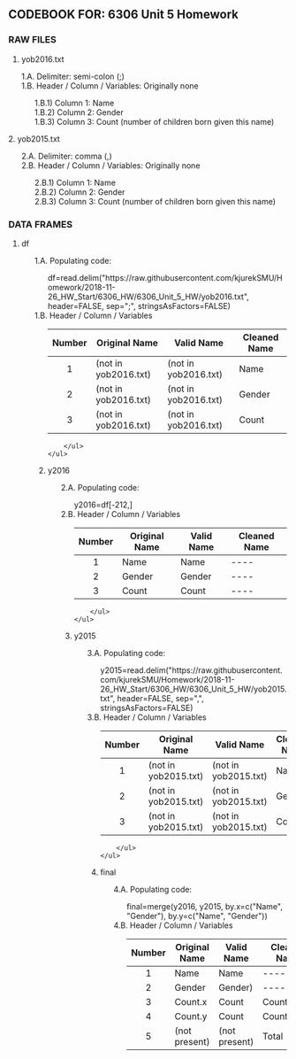 ## CODEBOOK FOR: 6306 Unit 5 Homework

### RAW FILES
1. yob2016.txt
<ul>
		1.A. Delimiter: semi-colon (;) <br />
		1.B. Header / Column / Variables: Originally none <br />
		<ul>
			1.B.1) Column 1: Name <br />
			1.B.2) Column 2: Gender <br />
			1.B.3) Column 3: Count (number of children born given this name) <br />
		</ul>
</ul>
2. yob2015.txt <br />
<ul>
		2.A. Delimiter: comma (,) <br />
		2.B. Header / Column / Variables: Originally none <br />
		<ul>
				2.B.1) Column 1: Name <br />
				2.B.2) Column 2: Gender <br />
				2.B.3) Column 3: Count (number of children born given this name) <br />
		</ul>
</ul>
  
### DATA FRAMES
1. df
<ul>
    <ul>
		1.A. Populating code:
        <ul>
            df=read.delim("https://raw.githubusercontent.com/kjurekSMU/Homework/2018-11-26_HW_Start/6306_HW/6306_Unit_5_HW/yob2016.txt", header=FALSE, sep=";", stringsAsFactors=FALSE)<br />
        </ul>
    1.B. Header / Column / Variables <br />
        <ul>

Number | Original Name | Valid Name | Cleaned Name
:-------: | --------| --------- | ------------------------- 
1 | (not in yob2016.txt) | (not in yob2016.txt) | Name
2 | (not in yob2016.txt) | (not in yob2016.txt) | Gender
3 | (not in yob2016.txt) | (not in yob2016.txt) | Count
        </ul>
    </ul>
</ul>

2. y2016
<ul>
    <ul>
		2.A. Populating code:
        <ul>
           y2016=df[-212,]<br />
        </ul>
    2.B. Header / Column / Variables <br />
        <ul>

Number | Original Name | Valid Name | Cleaned Name
:-------: | --------| --------- | ------------------------- 
1 | Name | Name | ----
2 | Gender | Gender | ----
3 | Count | Count | ----
        </ul>
    </ul>
</ul>

3. y2015
<ul>
    <ul>
		3.A. Populating code:
        <ul>
            y2015=read.delim("https://raw.githubusercontent.com/kjurekSMU/Homework/2018-11-26_HW_Start/6306_HW/6306_Unit_5_HW/yob2015.txt", header=FALSE, sep=",", stringsAsFactors=FALSE)<br />
        </ul>
    3.B. Header / Column / Variables <br />
        <ul>

Number | Original Name | Valid Name | Cleaned Name
:-------: | --------| --------- | ------------------------- 
1 | (not in yob2015.txt) | (not in yob2015.txt) | Name
2 | (not in yob2015.txt) | (not in yob2015.txt) | Gender
3 | (not in yob2015.txt) | (not in yob2015.txt) | Count
        </ul>
    </ul>
</ul>

4. final
<ul>
    <ul>
		4.A. Populating code:
        <ul>
            final=merge(y2016, y2015, by.x=c("Name", "Gender"), by.y=c("Name", "Gender"))
        </ul>
    4.B. Header / Column / Variables <br />
        <ul>


Number | Original Name | Valid Name | Cleaned Name
:-------: | --------| --------- | ------------------------- 
1 | Name | Name | ----
2 | Gender | Gender) | ----
3 | Count.x | Count | Count_2016
4 | Count.y | Count | Count_2015
5 | (not present) | (not present) | Total
